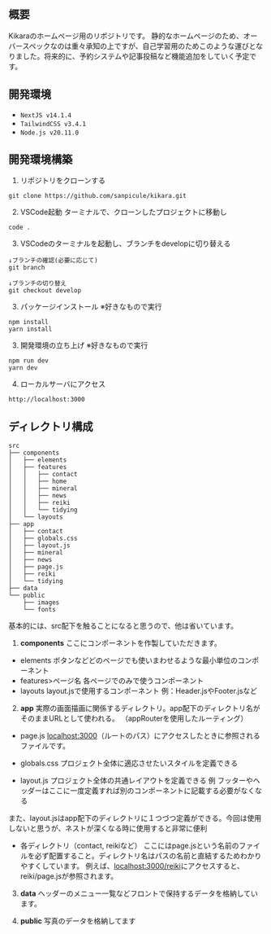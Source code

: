 ## 概要
Kikaraのホームページ用のリポジトリです。
静的なホームページのため、オーバースペックなのは重々承知の上ですが、自己学習用のためこのような運びとなりました。将来的に、予約システムや記事投稿など機能追加をしていく予定です。

## 開発環境
- `NextJS v14.1.4`
- `TailwindCSS v3.4.1`
- `Node.js v20.11.0`

## 開発環境構築
1. リポジトリをクローンする
```
git clone https://github.com/sanpicule/kikara.git
```

2. VSCode起動
ターミナルで、クローンしたプロジェクトに移動し
```
code .
```

3. VSCodeのターミナルを起動し、ブランチをdevelopに切り替える
```
↓ブランチの確認(必要に応じて)
git branch

↓ブランチの切り替え
git checkout develop
```

3. パッケージインストール ※好きなもので実行
```
npm install
yarn install
```

3. 開発環境の立ち上げ ※好きなもので実行
```
npm run dev
yarn dev
```

4. ローカルサーバにアクセス
```
http://localhost:3000
```

## ディレクトリ構成
```
src
├── components
│   ├── elements
│   ├── features
│   │   ├── contact
│   │   ├── home
│   │   ├── mineral
│   │   ├── news
│   │   ├── reiki
│   │   └── tidying
│   └── layouts
├── app
│   ├── contact
│   ├── globals.css
│   ├── layout.js
│   ├── mineral
│   ├── news
│   ├── page.js
│   ├── reiki
│   └── tidying
├── data
└── public
    ├── images
    └── fonts
```
基本的には、src配下を触ることになると思うので、他は省いています。
1. **components**
ここにコンポーネントを作製していただきます。
- elements
ボタンなどどのページでも使いまわせるような最小単位のコンポーネント
- features>ページ名
各ページでのみで使うコンポーネント
- layouts
layout.jsで使用するコンポーネント
例：Header.jsやFooter.jsなど

2. **app**
実際の画面描画に関係するディレクトリ。app配下のディレクトリ名がそのままURLとして使われる。
（appRouterを使用したルーティング）

- page.js
[localhost:3000](http://localhost:3000)（ルートのパス）にアクセスしたときに参照されるファイルです。

- globals.css
プロジェクト全体に適応させたいスタイルを定義できる

- layout.js
プロジェクト全体の共通レイアウトを定義できる
例 フッターやヘッダーはここに一度定義すれば別のコンポーネントに記載する必要がなくなる

また、layout.jsはapp配下のディレクトリに１つづつ定義ができる。今回は使用しないと思うが、ネストが深くなる時に使用すると非常に便利

- 各ディレクトリ（contact, reikiなど）
ここにはpage.jsという名前のファイルを必ず配置すること。ディレクトリ名はパスの名前と直結するためわかりやすくしています。
例えば、[localhost:3000/reiki](http://localhost:3000/reiki)にアクセスすると、reiki/page.jsが参照されます。

3. **data**
ヘッダーのメニュー一覧などフロントで保持するデータを格納しています。

4. **public**
写真のデータを格納してます